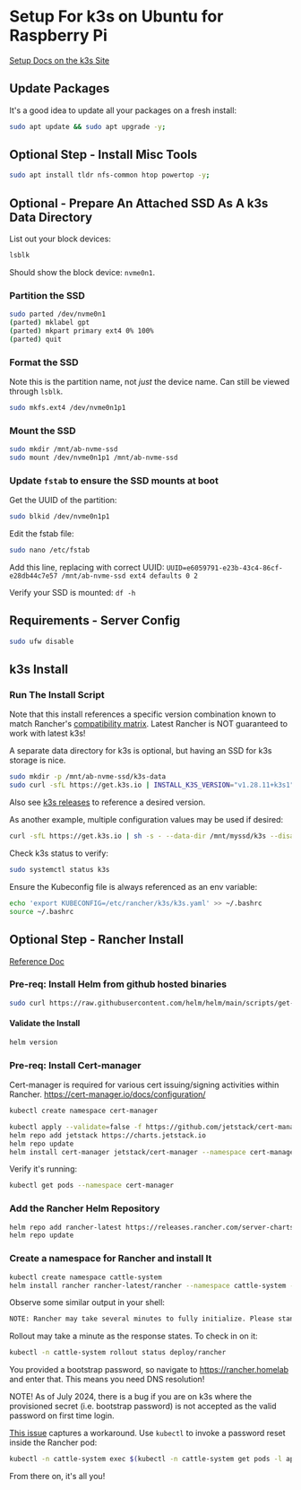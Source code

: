# Setup For k3s on Ubuntu for Raspberry Pi

[Setup Docs on the k3s Site](https://docs.k3s.io/installation/requirements?os=debian)

## Update Packages

It's a good idea to update all your packages on a fresh install:

```bash
sudo apt update && sudo apt upgrade -y;
```

## Optional Step - Install Misc Tools

```bash
sudo apt install tldr nfs-common htop powertop -y;
```

## Optional - Prepare An Attached SSD As A k3s Data Directory

List out your block devices:

```bash
lsblk
```

Should show the block device: `nvme0n1`.

### Partition the SSD

```bash
sudo parted /dev/nvme0n1
(parted) mklabel gpt
(parted) mkpart primary ext4 0% 100%
(parted) quit

```

### Format the SSD

Note this is the partition name, not *just* the device name. Can still be viewed through `lsblk`.

```bash
sudo mkfs.ext4 /dev/nvme0n1p1
```

### Mount the SSD

```bash
sudo mkdir /mnt/ab-nvme-ssd
sudo mount /dev/nvme0n1p1 /mnt/ab-nvme-ssd
```

### Update `fstab` to ensure the SSD mounts at boot

Get the UUID of the partition:

```bash
sudo blkid /dev/nvme0n1p1
```

Edit the fstab file:

```bash
sudo nano /etc/fstab
```

Add this line, replacing with correct UUID:
`UUID=e6059791-e23b-43c4-86cf-e28db44c7e57 /mnt/ab-nvme-ssd ext4 defaults 0 2`

Verify your SSD is mounted:
`df -h`

## Requirements - Server Config

```bash
sudo ufw disable
```

## k3s Install

### Run The Install Script

Note that this install references a specific version combination known to match Rancher's [compatibility matrix](https://www.suse.com/suse-rancher/support-matrix/all-supported-versions/rancher-v2-8-5/). Latest Rancher is NOT guaranteed to work with latest k3s!

A separate data directory for k3s is optional, but having an SSD for k3s storage is nice.

```bash
sudo mkdir -p /mnt/ab-nvme-ssd/k3s-data
sudo curl -sfL https://get.k3s.io | INSTALL_K3S_VERSION="v1.28.11+k3s1" sh -s - --data-dir /mnt/ab-nvme-ssd/k3s-data --write-kubeconfig-mode=644
```

Also see [k3s releases](https://github.com/k3s-io/k3s/releases) to reference a desired version.

As another example, multiple configuration values may be used if desired:

```bash
curl -sfL https://get.k3s.io | sh -s - --data-dir /mnt/myssd/k3s --disable traefik --disable servicelb
```

Check k3s status to verify:

```bash
sudo systemctl status k3s
```

Ensure the Kubeconfig file is always referenced as an env variable:

```bash
echo 'export KUBECONFIG=/etc/rancher/k3s/k3s.yaml' >> ~/.bashrc
source ~/.bashrc
```

## Optional Step - Rancher Install

[Reference Doc](https://ranchermanager.docs.rancher.com/getting-started/installation-and-upgrade#single-node-kubernetes-install)

### Pre-req: Install Helm from github hosted binaries

```bash
sudo curl https://raw.githubusercontent.com/helm/helm/main/scripts/get-helm-3 | bash
```

#### Validate the Install

```bash
helm version
```

### Pre-req: Install Cert-manager

Cert-manager is required for various cert issuing/signing activities within Rancher. https://cert-manager.io/docs/configuration/

```bash
kubectl create namespace cert-manager
```

```bash
kubectl apply --validate=false -f https://github.com/jetstack/cert-manager/releases/download/v1.5.3/cert-manager.crds.yaml
helm repo add jetstack https://charts.jetstack.io
helm repo update
helm install cert-manager jetstack/cert-manager --namespace cert-manager --version v1.5.3
```

Verify it's running:

```bash
kubectl get pods --namespace cert-manager
```

### Add the Rancher Helm Repository

```bash
helm repo add rancher-latest https://releases.rancher.com/server-charts/latest
helm repo update
```

### Create a namespace for Rancher and install It

```bash
kubectl create namespace cattle-system
helm install rancher rancher-latest/rancher --namespace cattle-system --version 2.8.4 --set hostname=rancher.homelab --set replicas=1 --set bootstrapPassword=changeme
```

Observe some similar output in your shell:

```txt
NOTE: Rancher may take several minutes to fully initialize. Please standby while Certificates are being issued, Containers are started and the Ingress rule comes up.
```

Rollout may take a minute as the response states. To check in on it:

```bash
kubectl -n cattle-system rollout status deploy/rancher
```

You provided a bootstrap password, so navigate to https://rancher.homelab and enter that. This means you need DNS resolution!

NOTE! As of July 2024, there is a bug if you are on k3s where the provisioned secret (i.e. bootstrap password) is not accepted as the valid password on first time login.

[This issue](https://github.com/rancher/rancher/issues/34686#issuecomment-1973325097) captures a workaround. Use `kubectl` to invoke a password reset inside the Rancher pod:

```bash
kubectl -n cattle-system exec $(kubectl -n cattle-system get pods -l app=rancher | grep '1/1' | head -1 | awk '{ print $1 }') -- reset-password
```

From there on, it's all you!
